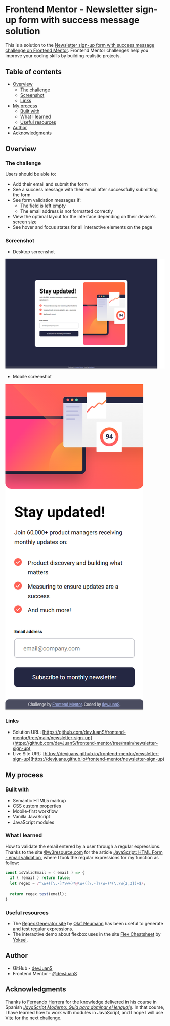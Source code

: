 # Frontend Mentor - Newsletter sign-up form with success message solution

This is a solution to the [Newsletter sign-up form with success message challenge on Frontend Mentor](https://www.frontendmentor.io/challenges/newsletter-signup-form-with-success-message-3FC1AZbNrv). Frontend Mentor challenges help you improve your coding skills by building realistic projects. 

## Table of contents

- [Overview](#overview)
  - [The challenge](#the-challenge)
  - [Screenshot](#screenshot)
  - [Links](#links)
- [My process](#my-process)
  - [Built with](#built-with)
  - [What I learned](#what-i-learned)
  - [Useful resources](#useful-resources)
- [Author](#author)
- [Acknowledgments](#acknowledgments)

## Overview

### The challenge

Users should be able to:

- Add their email and submit the form
- See a success message with their email after successfully submitting the form
- See form validation messages if:
  - The field is left empty
  - The email address is not formatted correctly
- View the optimal layout for the interface depending on their device's screen size
- See hover and focus states for all interactive elements on the page

### Screenshot

- Desktop screenshot

![Desktop](./screenshot/screenshot-1440px.png)

- Mobile screenshot

![Mobile](./screenshot/screenshot-375px.png)

### Links

- Solution URL: [https://github.com/devJuanS/frontend-mentor/tree/main/newsletter-sign-up](https://github.com/devJuanS/frontend-mentor/tree/main/newsletter-sign-up)
- Live Site URL: [https://devjuans.github.io/frontend-mentor/newsletter-sign-up](https://devjuans.github.io/frontend-mentor/newsletter-sign-up)

## My process

### Built with

- Semantic HTML5 markup
- CSS custom properties
- Mobile-first workflow
- Vanilla JavaScript
- JavaScript modules

### What I learned
How to validate the email entered by a user through a regular expressions. Thanks to the site [©w3resource.com](https://www.w3resource.com/) for the article [JavaScript: HTML Form - email validation](https://www.w3resource.com/javascript/form/email-validation.php), where I took the regular expressions for my function as follow:
```js
const isValidEmail = ( email ) => {
  if ( !email ) return false;
  let regex = /^\w+([\.-]?\w+)*@\w+([\.-]?\w+)*(\.\w{2,3})+$/;

  return regex.test(email);
}
```

### Useful resources
- The [Regex Generator site](https://regex-generator.olafneumann.org/) by [Olaf Neumann](https://github.com/noxone/) has been useful to generate and test regular expressions.
- The interactive demo about flexbox uses in the site [Flex Cheatsheet](https://yoksel.github.io/flex-cheatsheet/) by [Yoksel](https://github.com/yoksel).

## Author

- GitHub - [devJuanS](https://github.com/devJuanS)
- Frontend Mentor - [@devJuanS](https://www.frontendmentor.io/profile/devJuanS)

## Acknowledgments

Thanks to [Fernando Herrera](https://github.com/Klerith) for the knowledge delivered in his course in Spanish _[JavaScript Moderno: Guía para dominar el lenguaje](https://cursos.devtalles.com/courses/javascript-moderno)_. In that course, I have learned how to work with modules in JavaScript, and I hope I will use [Vite](https://vitejs.dev/) for the next challenge.